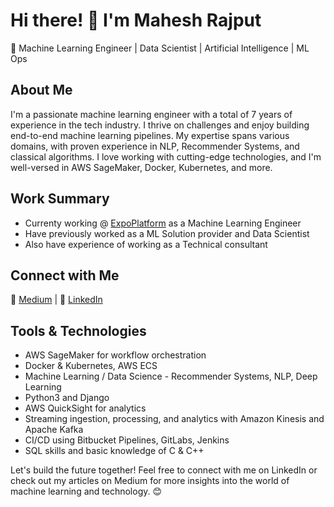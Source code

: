 # Hi there! 👋 I'm Mahesh Rajput

🚀 Machine Learning Engineer | Data Scientist | Artificial Intelligence | ML Ops

## About Me

I'm a passionate machine learning engineer with a total of 7 years of experience in the tech industry. I thrive on challenges and enjoy building end-to-end machine learning pipelines. My expertise spans various domains, with proven experience in NLP, Recommender Systems, and classical algorithms. I love working with cutting-edge technologies, and I'm well-versed in AWS SageMaker, Docker, Kubernetes, and more.

## Work Summary

- Currenty working @ [ExpoPlatform](https://expoplatform.com/) as a Machine Learning Engineer
- Have previously worked as a ML Solution provider and Data Scientist
- Also have experience of working as a Technical consultant

## Connect with Me

📝 [Medium](https://mrmaheshrajput.medium.com/) | 💼 [LinkedIn](https://www.linkedin.com/in/maheshrajput/)

## Tools & Technologies

- AWS SageMaker for workflow orchestration
- Docker & Kubernetes, AWS ECS
- Machine Learning / Data Science - Recommender Systems, NLP, Deep Learning
- Python3 and Django
- AWS QuickSight for analytics
- Streaming ingestion, processing, and analytics with Amazon Kinesis and Apache Kafka
- CI/CD using Bitbucket Pipelines, GitLabs, Jenkins
- SQL skills and basic knowledge of C & C++

Let's build the future together! Feel free to connect with me on LinkedIn or check out my articles on Medium for more insights into the world of machine learning and technology. 😊


<!---
mrmaheshrajput/mrmaheshrajput is a ✨ special ✨ repository because its `README.md` (this file) appears on your GitHub profile.
You can click the Preview link to take a look at your changes.
--->
